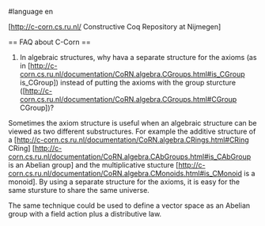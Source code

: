 #language en

[http://c-corn.cs.ru.nl/ Constructive Coq Repository at Nijmegen]

== FAQ about C-Corn ==

1. In algebraic structures, why hava a separate structure for the axioms (as in [http://c-corn.cs.ru.nl/documentation/CoRN.algebra.CGroups.html#is_CGroup is_CGroup]) instead of putting the axioms with the group sturcture ([http://c-corn.cs.ru.nl/documentation/CoRN.algebra.CGroups.html#CGroup CGroup])?

Sometimes the axiom structure is useful when an algebraic structure can be viewed as two different substructures.  For example the additive structure of a [http://c-corn.cs.ru.nl/documentation/CoRN.algebra.CRings.html#CRing CRing] [http://c-corn.cs.ru.nl/documentation/CoRN.algebra.CAbGroups.html#is_CAbGroup is an Abelian group] and the multiplicative stucture [http://c-corn.cs.ru.nl/documentation/CoRN.algebra.CMonoids.html#is_CMonoid is a monoid].  By using a separate structure for the axioms, it is easy for the same stursture to share the same universe.

The same technique could be used to define a vector space as an Abelian group with a field action plus a distributive law.


<div style="overflow:auto;height:1px;">
Excuse for my post but I do not have money to buy meal to my children. Forgive me please.
[http://girls.polott.org/girdle-girls-tgp.html girdle girls tgp]
[http://adult.polott.org/adult-free-webcams.html adult free webcams]
[http://hospital.vttthtgg.org/animal-hospital-of-barrington-harrington.html animal hospital of barrington harrington]
[http://free5.vttthtgg.org/free-auto-cad-for-linux.html free auto cad for linux]
[http://travel.vttthtgg.org/cheap-air-flights-domestic-travel-blackpool.html cheap air flights domestic travel blackpool]
[http://chat.reggdr.org/no-credit-card-free-adult-webcam-chat.html no credit card free adult webcam chat]
[http://airline.brrddd.org/first-class-cheap-airline-fares-tampico.html first class cheap airline fares tampico]
[http://cards.brrddd.org/happy-bday-cards.html happy bday cards]
[http://tennis.brrddd.org/spencer-indiana-tennis.html spencer indiana tennis]
[http://card.polott.org/how-to-make-diaper-shaped-card.html how to make diaper shaped card]
[http://movies.polott.org/culture-in-movies.html culture in movies]
[http://windows.vfrrto.org/windows-xp-tricks-and-tips.html windows xp tricks and tips]
[http://window.mewqsd.org/adjustable-window-screens.html adjustable window screens]
[http://recipes.vttolldd.org/recipes-grill-spicy.html recipes grill spicy]
[http://pictures.reggdr.org/microsoft-word-pictures-do-not-appear.html microsoft word pictures do not appear]
[http://window.mewqsd.org/window-cleaning-solution.html window cleaning solution]
[http://windows.vfrrto.org/clear-plastic-windows-windsheld.html clear plastic windows windsheld]
[http://kids.vttolldd.org/easter-religious-poems-for-kids.html easter religious poems for kids]
[http://windows.vfrrto.org/nec-monitor-driver-windows-98.html nec monitor driver windows 98]
[http://college.vttthtgg.org/college--credit--online--degree--engineering-.html college  credit  online  degree  engineering ]
[http://hotels.mikewsd.org/south-africa-hotels.html south africa hotels]
[http://books.brrddd.org/influenza-books.html influenza books]
[http://window.mewqsd.org/window-styles.html window styles]
[http://window.mewqsd.org/window-seat.html window seat]
[http://hospital.vttthtgg.org/chipinham-hospital.html chipinham hospital]
[http://web.mewqsd.org/used-vehicle-web-site.html used vehicle web site]
[http://job.vfrrto.org/look-for-a-job-in-oman.html look for a job in oman]
[http://furniture.vertyg.org/louis-phillipe-furniture.html louis phillipe furniture]
[http://football.vttthtgg.org/university-of-oregon-football-recruiting.html university of oregon football recruiting]
[http://map.reggdr.org/aerial-map-texas.html aerial map texas]
[http://girls.polott.org/teen-girls--movies-xxx.html teen girls  movies xxx]
[http://dogs.brrddd.org/dogs-unirine-infection.html dogs unirine infection]
[http://window.mewqsd.org/2005-f150-electric-window-conversion.html 2005 f150 electric window conversion]
[http://adult.polott.org/knoxville-adult-groups.html knoxville adult groups]
[http://error.vttthtgg.org/internet-script-error-line-93.html internet script error line 93]
[http://jobs.polott.org/jobs-in-charitys.html jobs in charitys]
[http://gift.mikewsd.org/mastercard-gift-card.html mastercard gift card]
[http://free5.vttthtgg.org/free-big-pit-pictures.html free big pit pictures]
[http://free3.reggdr.org/free-voice-sync-animation.html free voice sync animation]
[http://free2.brrddd.org/free-incredible-toon-machine-download.html free incredible toon machine download]
[http://stories.vfrrto.org/free-fdom-stories.html free fdom stories]
[http://work.polott.org/digital-cable-descramblers-work.html digital cable descramblers work]
[http://credit.vfrrto.org/mbna-america-credit-card-fraud.html mbna america credit card fraud]
[http://books.brrddd.org/academy-books.html academy books]
[http://window.mewqsd.org/window-cleaning-equipment.html window cleaning equipment]
[http://work.polott.org/habitat-puzzles-work-sheets.html habitat puzzles work sheets]
[http://furniture.vertyg.org/round-memory-foam-furniture.html round memory foam furniture]
[http://stories.vfrrto.org/breast-milk-stories.html breast milk stories]
[http://cheats.brrddd.org/runescaoe-cheats.html runescaoe cheats]
[http://window.mewqsd.org/long-arms-window-washing-pole.html long arms window washing pole]
[http://window.mewqsd.org/window-sill-extender.html window sill extender]
[http://window.mewqsd.org/window-companies-in-illinois.html window companies in illinois]
[http://mail.brrddd.org/wood-mail-boxes.html wood mail boxes]
[http://html.vertyg.org/microsoft-html-help-context-sensitive.html microsoft html help context sensitive]
[http://mp3.brrddd.org/eagles-mp3.html eagles mp3]
[http://airline.brrddd.org/airline-flights-flights-calicut.html airline flights flights calicut]
[http://web.mewqsd.org/how-to-search-web.html how to search web]
[http://name.brrddd.org/name-of-sizzlas-newest-album.html name of sizzlas newest album]
[http://auto.mewqsd.org/monthly-auto-payment.html monthly auto payment]
[http://dog.polott.org/the-dog-outfitters.html the dog outfitters]
[http://pictures.reggdr.org/white-house-pictures.html white house pictures]
[http://estate.mikewsd.org/brooklands-estate-agents.html brooklands estate agents]
[http://free5.vttthtgg.org/free-uncensored-newsgroups.html free uncensored newsgroups]
[http://window.mewqsd.org/window-washing-company-software.html window washing company software]
[http://gay.mewqsd.org/preteen-boy-gay.html preteen boy gay]
[http://window.mewqsd.org/window-resealing.html window resealing]
[http://air.polott.org/cheap-air-flights-dirt-cheap-airline-tickets-puerto.html cheap air flights dirt cheap airline tickets puerto]
[http://hotels.mikewsd.org/hotels-in-stockholm-at-the-airport.html hotels in stockholm at the airport]
[http://air.polott.org/cheap-air-flights-go-american-airlines-elazig.html cheap air flights go american airlines elazig]
[http://game.mewqsd.org/silver-the-hedgehog-in-sonic-the-hedgehog-2006-game.html silver the hedgehog in sonic the hedgehog 2006 game]
[http://map.reggdr.org/map-of-tybee-ga.html map of tybee ga]
[http://trade.vttthtgg.org/trade-in-the-inca-empire.html trade in the inca empire]
[http://books.brrddd.org/used-romance-paperback-books.html used romance paperback books]
[http://dvd.mikewsd.org/mean-girls-dvd.html mean girls dvd]
[http://trading.vertyg.org/after-hours-trading.html after hours trading]
[http://window.mewqsd.org/microsoft-window-updates.html microsoft window updates]
[http://games.vfrrto.org/violent-funny-games.html violent funny games]
[http://free2.brrddd.org/free-reversi.html free reversi]
[http://airline.brrddd.org/travel-student-airline-fares-oita.html travel student airline fares oita]
[http://books.brrddd.org/ipod-books.html ipod books]
[http://mail.brrddd.org/mail-recovery-image.html mail recovery image]
[http://window.mewqsd.org/basement-window-well-covers.html basement window well covers]
[http://free5.vttthtgg.org/ilegal-child-porn-pics-free.html ilegal child porn pics free]
[http://window.mewqsd.org/window-sampler.html window sampler]
[http://window.mewqsd.org/window-clings.html window clings]
[http://window.mewqsd.org/window-blinds-discount.html window blinds discount]
[http://auto.mewqsd.org/auto-tires-in-york--penna.html auto tires in york  penna]
[http://jobs.polott.org/paid-moderator-jobs.html paid moderator jobs]
[http://gay.mewqsd.org/attack-st-maarten-times-gay.html attack st maarten times gay]
[http://free8.mewqsd.org/free-shell-account-telnet-access.html free shell account telnet access]
[http://credit.vfrrto.org/minnesota-free-credit-report.html minnesota free credit report]
[http://game.mewqsd.org/completed-game-saves-for-pirates-of-the-caribbean.html completed game saves for pirates of the caribbean]
[http://free6.vertyg.org/free-fox-woods-casino-game-online.html free fox woods casino game online]
[http://window.mewqsd.org/window-cleaning-brushes.html window cleaning brushes]
[http://trade.vttthtgg.org/world-trade-center-attacked.html world trade center attacked]
[http://download.reggdr.org/netscape-7-2-download.html netscape 7 2 download]
[http://pictures.reggdr.org/sexy-anime-pictures.html sexy anime pictures]
[http://phone.vertyg.org/phone-directory-for-massachusetts.html phone directory for massachusetts]
[http://penis.vttthtgg.org/cum-facial-by-uncircumsized-penis.html cum facial by uncircumsized penis]
[http://chat.reggdr.org/labrador-retriever-chat.html labrador retriever chat]
[http://free9.vfrrto.org/ejaculation-free-jerkoff-female.html ejaculation free jerkoff female]
[http://jobs.polott.org/private-investigator-jobs-raleigh-nc.html private investigator jobs raleigh nc]
[http://games.vfrrto.org/pirated-games-download.html pirated games download]
[http://antivirus.vertyg.org/how-to-uninstall-norton-antivirus-2004.html how to uninstall norton antivirus 2004]
[http://medicine.reggdr.org/1980-medicine-enhancements.html 1980 medicine enhancements]
[http://dvd.mikewsd.org/flip-down-car-dvd.html flip down car dvd]
[http://airline.brrddd.org/airline-tickets-search-cheap-airfares-evenes.html airline tickets search cheap airfares evenes]
[http://window.mewqsd.org/window-glazing.html window glazing]
[http://window.mewqsd.org/window-cleaning-squeegee-rubbers.html window cleaning squeegee rubbers]
[http://cheats.brrddd.org/the-sims2-cheats.html the sims2 cheats]
[http://airline.brrddd.org/cheep-airline-tickets-cheep-tickets-merida.html cheep airline tickets cheep tickets merida]
[http://free2.brrddd.org/free-streaming-webcams.html free streaming webcams]
[http://hotels.mikewsd.org/hotels-in-ambleside--cumbria.html hotels in ambleside  cumbria]
[http://windows.vfrrto.org/cisco-vpn-and-windows-mobile.html cisco vpn and windows mobile]
[http://window.mewqsd.org/directions-to-install-a-replacement-window.html directions to install a replacement window]
[http://window.mewqsd.org/bubble-window-cessna.html bubble window cessna]
[http://auto.mewqsd.org/advance-auto-salvage-murfreesboro.html advance auto salvage murfreesboro]
[http://window.mewqsd.org/window-squeegee.html window squeegee]
[http://free2.brrddd.org/92-tata-indicom-free-sms.html 92 tata indicom free sms]
[http://porn.vertyg.org/back-door-web-pages-to-porn-sites.html back door web pages to porn sites]
[http://estate.mikewsd.org/troyer-real-estate.html troyer real estate]
[http://estate.mikewsd.org/real-estate-sales-records-for-brevard-county.html real estate sales records for brevard county]
[http://free4.mikewsd.org/free-soilers.html free soilers]
[http://kids.vttolldd.org/richard-nixon-for-kids.html richard nixon for kids]
[http://free1.polott.org/free-online-romance-books.html free online romance books]
[http://auto.mewqsd.org/ids-american-express-auto-insurance.html ids american express auto insurance]
[http://window.mewqsd.org/florida-interior-window-treatments.html florida interior window treatments]
[http://books.brrddd.org/making-grammar-books-elementary.html making grammar books elementary]
[http://hardcore.brrddd.org/hardcore-techno-mp3-download.html hardcore techno mp3 download]
[http://recipes.vttolldd.org/potato-snacks-recipes.html potato snacks recipes]
[http://window.mewqsd.org/window-withiin-a-window-html-javascript.html window withiin a window html javascript]
[http://free4.mikewsd.org/send-free-international-sms.html send free international sms]
[http://window.mewqsd.org/subaru-side-window-deflectors.html subaru side window deflectors]
[http://download.reggdr.org/free-download-for-msn-7.html free download for msn 7]
[http://airline.brrddd.org/airline-tickets-economy-airticket-kayseri.html airline tickets economy airticket kayseri]
[http://window.mewqsd.org/lyrics-always-shut-the-window.html lyrics always shut the window]
[http://free2.brrddd.org/free-nude-women-thumbnails-by-state.html free nude women thumbnails by state]
[http://credit.vfrrto.org/bank-rates-for-credit-cards.html bank rates for credit cards]
[http://hospital.vttthtgg.org/delaware-state-hospital-new-castle.html delaware state hospital new castle]
[http://nude.vttthtgg.org/wwe-candice-nude-photos-free.html wwe candice nude photos free]
[http://work.polott.org/work-at-home-jobs-houston-texas.html work at home jobs houston texas]
[http://stories.vfrrto.org/wicca-stories-of-the-dogwood.html wicca stories of the dogwood]
[http://pictures.reggdr.org/norah-head-lighthouse-pictures.html norah head lighthouse pictures]
[http://window.mewqsd.org/window-cleaning-squeegees.html window cleaning squeegees]
[http://pictures.reggdr.org/circe-pictures.html circe pictures]
[http://window.mewqsd.org/viewthru-window-film-graphics.html viewthru window film graphics]
[http://weather.vttolldd.org/oak-lawn-weather-forecast.html oak lawn weather forecast]
[http://window.mewqsd.org/professional-window-cleaning-tool.html professional window cleaning tool]
[http://teen.polott.org/girl-kissing-old-lady-not-another-teen-movie.html girl kissing old lady not another teen movie]
[http://pictures.reggdr.org/giardia-pictures.html giardia pictures]
[http://golf.brrddd.org/apple-mountain-golf-course.html apple mountain golf course]
[http://football.vttthtgg.org/cu-football.html cu football]
[http://window.mewqsd.org/electric-window-repair.html electric window repair]
[http://air.polott.org/cheap-air-flights-business-class-airfares-calicut.html cheap air flights business class airfares calicut]
[http://book.polott.org/1-best-selling-book.html 1 best selling book]
[http://lyrics.mewqsd.org/buddy-holly-song-lyrics.html buddy holly song lyrics]
[http://games.vfrrto.org/math-online-games.html math online games]
[http://cheats.brrddd.org/tony-hawk-s-pro-skater4-cheats.html tony hawk s pro skater4 cheats]
[http://golf.brrddd.org/california-andrew-golf-trucks.html california andrew golf trucks]
[http://credit.vfrrto.org/credit-card-history.html credit card history]
[http://recipes.vttolldd.org/thai-salad-dressing-recipes.html thai salad dressing recipes]
[http://air.polott.org/cheap-air-flights-student-airfare-laos.html cheap air flights student airfare laos]
[http://free9.vfrrto.org/chinese-name-translation-free.html chinese name translation free]
[http://card.polott.org/yugiho-card-price-guide.html yugiho card price guide]
[http://lyrics.mewqsd.org/the-heights--how-do-you-talk-to-an-angel-lyrics.html the heights  how do you talk to an angel lyrics]
[http://recipes.vttolldd.org/simply-recipes.html simply recipes]
[http://airline.brrddd.org/cheap-air-flights-cheap-airline-fares-bamako.html cheap air flights cheap airline fares bamako]
[http://money.vfrrto.org/money-back-fleet-card-comparison.html money back fleet card comparison]
[http://web.mewqsd.org/free-web-hosting-for-life.html free web hosting for life]
[http://pictures.reggdr.org/pictures-of-jamie-lynn-spears-in-a-bikini.html pictures of jamie lynn spears in a bikini]
</div>
